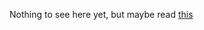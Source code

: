 Nothing to see here yet, but maybe read [this](https://ralsina.me/weblog/posts/possible-new-project.html)
